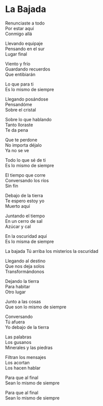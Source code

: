 # La Bajada  

Renunciaste a todo  
Por estar aquí  
Conmigo allá  

Llevando equipaje  
Pensando en el sur  
Lugar final  

Viento y frío  
Guardando recuerdos  
Que entibiarán  

Lo que para ti  
Es lo mismo de siempre  

Llegando posándose  
Pensandóme  
Sobre el cristal  

Sobre lo que hablando  
Tanto lloraste  
Te da pena  

Que te perdone  
No importa déjalo  
Ya no se ve  

Todo lo que sé de ti  
Es lo mismo de siempre  

El tiempo que corre  
Conversando los ríos  
Sin fin  

Debajo de la tierra  
Te espero estoy yo  
Muerto aquí  

Juntando el tiempo  
En un cerro de sal  
Azúcar y cal  

En la oscuridad aquí  
Es lo misma de siempre  

La bajada
Tú arriba
los misterios la oscuridad  

Llegando al destino  
Que nos deja solos  
Transformándonos  

Dejando la tierra  
Para habitar  
Otro lugar  

Junto a las cosas  
Que son lo mismo de siempre  

Conversando  
Tú afuera  
Yo debajo de la tierra  

Las palabras  
Los gusanos  
Minerales y las piedras  

Filtran los mensajes  
Los acortan  
Los hacen hablar  

Para que al final  
Sean lo mismo de siempre  

Para que al final  
Sean lo mismo de siempre  
